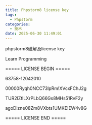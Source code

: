 ```yaml
---
title: Phpstorm8 license key
tags:
  - Phpstorm
categories:
  - 技术
date: 2025-06-30 11:49:01
---
```


phpstorm8破解及license key

Learn Programming

===== LICENSE BEGIN =====

63758-12042010

00000Ryqh0NCC73lpRm!XVcxFChJ2g

TUR2lZtlLXrPLbQ66Gs8MHs51RvF2y

agoDlzne08Zm8VXbts1UMKE!EW4v8G

===== LICENSE END =====

